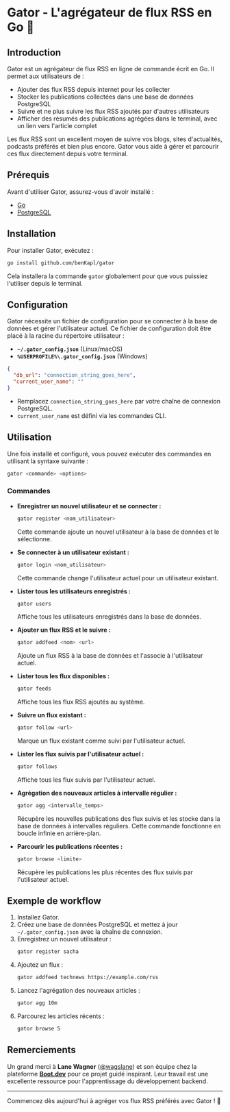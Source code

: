# Gator - L'agrégateur de flux RSS en Go 🐊

## Introduction
Gator est un agrégateur de flux RSS en ligne de commande écrit en Go. Il permet aux utilisateurs de :
- Ajouter des flux RSS depuis internet pour les collecter
- Stocker les publications collectées dans une base de données PostgreSQL
- Suivre et ne plus suivre les flux RSS ajoutés par d'autres utilisateurs
- Afficher des résumés des publications agrégées dans le terminal, avec un lien vers l'article complet

Les flux RSS sont un excellent moyen de suivre vos blogs, sites d'actualités, podcasts préférés et bien plus encore. Gator vous aide à gérer et parcourir ces flux directement depuis votre terminal.

## Prérequis
Avant d'utiliser Gator, assurez-vous d'avoir installé :
- [Go](https://go.dev/dl/)
- [PostgreSQL](https://www.postgresql.org/download/)

## Installation
Pour installer Gator, exécutez :
```sh
go install github.com/benKapl/gator
```
Cela installera la commande `gator` globalement pour que vous puissiez l'utiliser depuis le terminal.

## Configuration
Gator nécessite un fichier de configuration pour se connecter à la base de données et gérer l'utilisateur actuel. Ce fichier de configuration doit être placé à la racine du répertoire utilisateur :

- **`~/.gator_config.json`** (Linux/macOS)
- **`%USERPROFILE%\.gator_config.json`** (Windows)
```json
{
  "db_url": "connection_string_goes_here",
  "current_user_name": ""
}
```
- Remplacez `connection_string_goes_here` par votre chaîne de connexion PostgreSQL.
- `current_user_name` est défini via les commandes CLI.

## Utilisation
Une fois installé et configuré, vous pouvez exécuter des commandes en utilisant la syntaxe suivante :
```sh
gator <commande> <options>
```
### Commandes
- **Enregistrer un nouvel utilisateur et se connecter :**
  ```sh
  gator register <nom_utilisateur>
  ```
  Cette commande ajoute un nouvel utilisateur à la base de données et le sélectionne.

- **Se connecter à un utilisateur existant :**
  ```sh
  gator login <nom_utilisateur>
  ```
  Cette commande change l'utilisateur actuel pour un utilisateur existant.

- **Lister tous les utilisateurs enregistrés :**
  ```sh
  gator users
  ```
  Affiche tous les utilisateurs enregistrés dans la base de données.

- **Ajouter un flux RSS et le suivre :**
  ```sh
  gator addfeed <nom> <url>
  ```
  Ajoute un flux RSS à la base de données et l'associe à l'utilisateur actuel.

- **Lister tous les flux disponibles :**
  ```sh
  gator feeds
  ```
  Affiche tous les flux RSS ajoutés au système.

- **Suivre un flux existant :**
  ```sh
  gator follow <url>
  ```
  Marque un flux existant comme suivi par l'utilisateur actuel.

- **Lister les flux suivis par l'utilisateur actuel :**
  ```sh
  gator follows
  ```
  Affiche tous les flux suivis par l'utilisateur actuel.

- **Agrégation des nouveaux articles à intervalle régulier :**
  ```sh
  gator agg <intervalle_temps>
  ```
  Récupère les nouvelles publications des flux suivis et les stocke dans la base de données à intervalles réguliers. Cette commande fonctionne en boucle infinie en arrière-plan.

- **Parcourir les publications récentes :**
  ```sh
  gator browse <limite>
  ```
  Récupère les publications les plus récentes des flux suivis par l'utilisateur actuel.

## Exemple de workflow
1. Installez Gator.
2. Créez une base de données PostgreSQL et mettez à jour `~/.gator_config.json` avec la chaîne de connexion.
3. Enregistrez un nouvel utilisateur :
   ```sh
   gator register sacha
   ```
4. Ajoutez un flux :
   ```sh
   gator addfeed technews https://example.com/rss
   ```
5. Lancez l'agrégation des nouveaux articles :
   ```sh
   gator agg 10m
   ```
6. Parcourez les articles récents :
   ```sh
   gator browse 5
   ```

## Remerciements
Un grand merci à **Lane Wagner** ([@wagslane](https://github.com/wagslane)) et son équipe chez la plateforme [**Boot.dev**](https://www.boot.dev/tracks/backend) pour ce projet guidé inspirant. Leur travail est une excellente ressource pour l'apprentissage du développement backend.

---
Commencez dès aujourd'hui à agréger vos flux RSS préférés avec Gator ! 🐊

